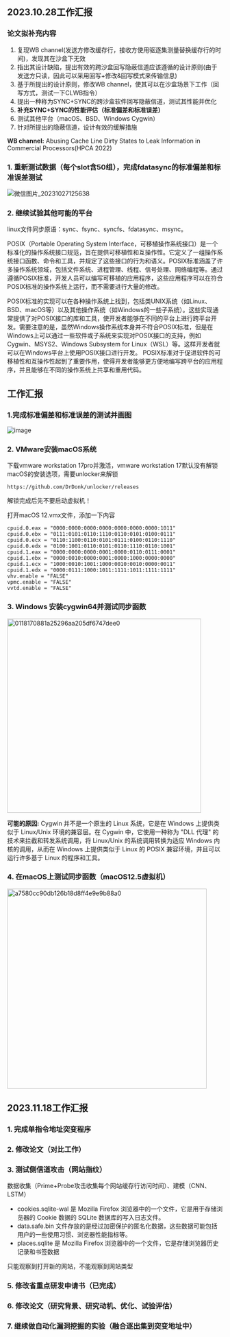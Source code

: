## 2023.10.28工作汇报
### 论文拟补充内容
1. 复现WB channel(发送方修改缓存行，接收方使用驱逐集测量替换缓存行的时间)，发现其在沙盒下无效
2. 指出其设计缺陷，提出有效的跨沙盒回写隐蔽信道应该遵循的设计原则(由于发送方只读，因此可以采用回写+修改&回写模式来传输信息)
3. 基于所提出的设计原则，修改WB channel，使其可以在沙盒场景下工作（回写方式，测试一下CLWB指令）
4. 提出一种称为SYNC+SYNC的跨沙盒软件回写隐蔽信道，测试其性能并优化
5. **补充SYNC+SYNC的性能评估（标准偏差和标准误差）**
6. 测试其他平台（macOS、BSD、Windows Cygwin）
7. 针对所提出的隐蔽信道，设计有效的缓解措施

**WB channel:** Abusing Cache Line Dirty States to Leak Information in Commercial Processors(HPCA 2022)

### 1. 重新测试数据（每个slot含50组），完成fdatasync的标准偏差和标准误差测试
![微信图片_20231027125638](https://github.com/CongCChen/WB-MWB-channel/assets/37946054/95b745e6-3928-41f4-bd98-69381593d8e8)


### 2. 继续试验其他可能的平台
linux文件同步原语：sync、fsync、syncfs、fdatasync、msync。

POSIX（Portable Operating System Interface，可移植操作系统接口）是一个标准化的操作系统接口规范，旨在提供可移植性和互操作性。它定义了一组操作系统接口函数、命令和工具，并规定了这些接口的行为和语义。POSIX标准涵盖了许多操作系统领域，包括文件系统、进程管理、线程、信号处理、网络编程等。通过遵循POSIX标准，开发人员可以编写可移植的应用程序，这些应用程序可以在符合POSIX标准的操作系统上运行，而不需要进行大量的修改。

POSIX标准的实现可以在各种操作系统上找到，包括类UNIX系统（如Linux、BSD、macOS等）以及其他操作系统（如Windows的一些子系统）。这些实现通常提供了对POSIX接口的库和工具，使开发者能够在不同的平台上进行跨平台开发。需要注意的是，虽然Windows操作系统本身并不符合POSIX标准，但是在Windows上可以通过一些软件或子系统来实现对POSIX接口的支持，例如Cygwin、MSYS2、Windows Subsystem for Linux（WSL）等。这样开发者就可以在Windows平台上使用POSIX接口进行开发。
POSIX标准对于促进软件的可移植性和互操作性起到了重要作用，使得开发者能够更方便地编写跨平台的应用程序，并且能够在不同的操作系统上共享和重用代码。

## 工作汇报

### 1.完成标准偏差和标准误差的测试并画图

![image](https://github.com/CongCChen/SYNC-SYNC-channel/assets/37946054/70c3166b-255c-49f4-b168-4f04bb893694)

### 2. VMware安装macOS系统
下载vmware workstation 17pro并激活，vmware workstation 17默认没有解锁macOS的安装选项，需要unlocker来解锁
```
https://github.com/DrDonk/unlocker/releases
```
解锁完成后先不要启动虚拟机！

打开macOS 12.vmx文件，添加一下内容
```
cpuid.0.eax = "0000:0000:0000:0000:0000:0000:0000:1011"
cpuid.0.ebx = "0111:0101:0110:1110:0110:0101:0100:0111"
cpuid.0.ecx = "0110:1100:0110:0101:0111:0100:0110:1110"
cpuid.0.edx = "0100:1001:0110:0101:0110:1110:0110:1001"
cpuid.1.eax = "0000:0000:0000:0001:0000:0110:0111:0001"
cpuid.1.ebx = "0000:0010:0000:0001:0000:1000:0000:0000"
cpuid.1.ecx = "1000:0010:1001:1000:0010:0010:0000:0011"
cpuid.1.edx = "0000:0111:1000:1011:1111:1011:1111:1111"
vhv.enable = "FALSE"
vpmc.enable = "FALSE"
vvtd.enable = "FALSE"
```
### 3. Windows 安装cygwin64并测试同步函数

<img width="453" alt="0118170881a25296aa205df6747dee0" src="https://github.com/CongCChen/SYNC-SYNC-channel/assets/37946054/0a077741-7b9b-497c-b81e-5a6f6286fc0e">

**可能的原因:** Cygwin 并不是一个原生的 Linux 系统，它是在 Windows 上提供类似于 Linux/Unix 环境的兼容层。在 Cygwin 中，它使用一种称为 "DLL 代理" 的技术来拦截和转发系统调用，将 Linux/Unix 的系统调用转换为适应 Windows 内核的调用，从而在 Windows 上提供类似于 Linux 的 POSIX 兼容环境，并且可以运行许多基于 Linux 的程序和工具。

### 4. 在macOS上测试同步函数（macOS12.5虚拟机）

<img width="466" alt="a7580cc90db126b18d8ff4e9e9b88a0" src="https://github.com/CongCChen/SYNC-SYNC-channel/assets/37946054/d9158e93-69d0-49e3-ac64-32c04bc6ef4a">


## 2023.11.18工作汇报

### 1. 完成单指令地址突变程序

### 2. 修改论文（对比工作）

### 3. 测试侧信道攻击（网站指纹）
数据收集（Prime+Probe攻击收集每个网站缓存行访问时间）、建模（CNN、LSTM）

* cookies.sqlite-wal 是 Mozilla Firefox 浏览器中的一个文件，它是用于存储浏览器的 Cookie 数据的 SQLite 数据库的写入日志文件。
* data.safe.bin 文件存放的是经过加密保护的匿名化数据，这些数据可能包括用户的一些使用习惯、浏览器性能指标等。
* places.sqlite 是 Mozilla Firefox 浏览器中的一个文件，它是存储浏览器历史记录和书签数据

只能观察到打开新的网站，不能观察到网站类型




### 5. 修改省重点研发申请书（已完成）

### 6. 修改论文（研究背景、研究动机、优化、试验评估）

### 7. 继续做自动化漏洞挖掘的实验（融合逐出集到突变地址中）
